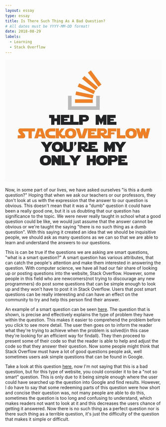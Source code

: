 ```yaml
---
layout: essay
type: essay
title: Is There Such Thing As A Bad Question?
# All dates must be YYYY-MM-DD format!
date: 2018-08-29
labels:
  - Learning
  - Stack Overflow
---
```


<div class="ui small rounded images">
  <img class="ui image" src="../images/StackOverf.jpg">
</div>

Now, in some part of our lives, we have asked ourselves "is this a dumb question?" Hoping that when we ask our teachers or our professors, they don't look at us with the expression that the answer to our question is obvious. This doesn't mean that it was a "dumb" question it could have been a really good one, but it is us doubting that our question has significance to the topic. We were never really taught in school what a good question could be like, we would just assume that the answer cannot be obvious or we're taught the saying "there is no such thing as a dumb question". With this saying it created an idea that we should be inquisitive people, we should ask as many questions as we can so that we are able to learn and understand the answers to our questions.

This is can be true if the questions we are asking are smart questions, "what is a smart question?" A smart question has various attributes, that can catch the people's attention and make them interested in answering the question. With computer science, we have all had our fair share of looking up or posting questions into the website, Stack Overflow. However, some people in this field who are newcomers(not trying to discourage any new programmers) do post some questions that can be simple enough to look up and they won't have to post it in Stack Overflow. Users that post smart questions can be really interesting and can have an effect on the community to try and help this person find their answer.

An example of a smart question can be seen [here](https://stackoverflow.com/questions/52230792/is-there-a-more-computationally-efficient-way-to-find-the-first-occurrence-match). The question that is shown, is precise and effectively explains the type of problem they have within the question. This makes it easier to comprehend the problem before you click to see more detail. The user then goes on to inform the reader what they're trying to achieve when the problem is solved(in this case they're looking for an efficient way for findall). They then proceed to present some of their code so that the reader is able to help and adjust the code so that they answer their question. Now some people might think that Stack Overflow must have a lot of good questions people ask, well sometimes users ask simple questions that can be found in Google.

Take a look at this question [here](https://stackoverflow.com/questions/52172268/is-if-else-treated-as-a-single-statement), now I'm not saying that this is a bad question, but for this type of website, you could consider it to be a "not so smart" question. This is only due to it being simple enough where the user could have searched up the question into Google and find results. However, I do have to say that some redeeming parts of this question were how short and concise their question was, not many people are able to do this, sometimes the question is too long and confusing to understand, which makes readers not want to look at it and this decreases the users chance of getting it answered. Now there is no such thing as a perfect question nor is there such thing as a terrible question, it's just the difficulty of the question that makes it simple or difficult.

